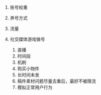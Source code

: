 1. 账号权重
2. 养号方式
3. 流量


1. 社交媒体游戏做号
    1. 直播
    2. 时间段
    3. 机刷
    4. 购买小物件
    5. 长时间未发
    6. 稿件素材问题尽量去重后，最好不被限流
    7. 模拟正常用户行为 